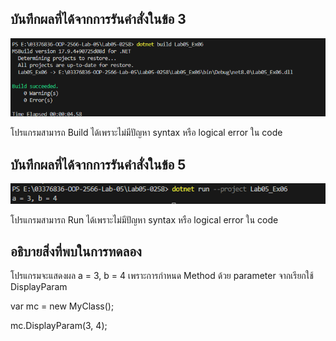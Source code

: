 ## บันทึกผลที่ได้จากการรันคำสั่งในข้อ 3

![](/Pictures/pic-11.png)

โปรแกรมสามารถ Build ได้เพราะไม่มีปัญหา syntax หรือ logical error ใน code

## บันทึกผลที่ได้จากการรันคำสั่งในข้อ 5

![](/Pictures/pic-12.png)

โปรแกรมสามารถ Run ได้เพราะไม่มีปัญหา syntax หรือ logical error ใน code

## อธิบายสิ่งที่พบในการทดลอง 

โปรแกรมจะแสดงผล a = 3, b = 4 เพราะการกำหนด Method ด้วย parameter จากเรียกใช้ DisplayParam 

var mc = new MyClass();

mc.DisplayParam(3, 4);
